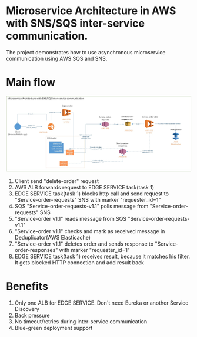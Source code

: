 # Microservice Architecture in AWS with SNS/SQS inter-service communication.

The project demonstrates how to use asynchronous microservice communication using AWS SQS and SNS.



# Main flow
<img src="architecture_diagram.jpg" width=1800/>

<ol type="1">
  <li>Client send "delete-order" request </li>
  <li>AWS ALB forwards request to EDGE SERVICE task(task 1) </li>
  <li>EDGE SERVICE task(task 1) blocks http call and send request to "Service-order-requests" SNS with marker "requester_id=1" </li>
  <li>SQS "Service-order-requests-v1.1" polls message from "Service-order-requests" SNS</li>
  <li>"Service-order v1.1" reads message from  SQS "Service-order-requests-v1.1" </li>
  <li>"Service-order v1.1" checks and mark as received message in Deduplicator(AWS Elasticache) </li>
  <li>"Service-order v1.1" deletes order and sends response to "Service-order-responses" with marker  "requester_id=1"</li>
  <li>EDGE SERVICE task(task 1) receives result, because it matches his filter. It gets blocked HTTP connection and add result back</li>
</ol>

# Benefits
<ol type="1">
  <li>Only one ALB for EDGE SERVICE. Don't need Eureka or another Service Discovery</li>
  <li>Back pressure</li>
  <li>No timeout/retries during inter-service communication </li>
  <li>Blue-green deployment support</li>
</ol>
